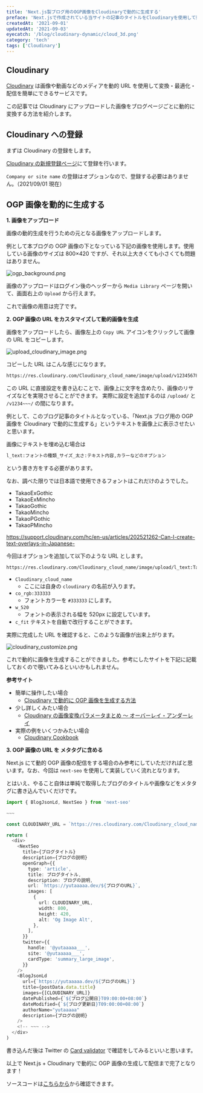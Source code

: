 ```yaml
---
title: 'Next.js製ブログ用のOGP画像をCloudinaryで動的に生成する'
preface: 'Next.jsで作成されている当サイトの記事のタイトルをCloudinaryを使用して動的に生成する。'
createdAt: '2021-09-01'
updatedAt: '2021-09-03'
eyecatch: '/blog/cloudinary-dynamic/cloud_3d.png'
category: 'tech'
tags: ['Cloudinary']
---
```


## Cloudinary

[Cloudinary](https://cloudinary.com/) は画像や動画などのメディアを動的 URL を使用して変換・最適化・配信を簡単にできるサービスです。

この記事では Cloudinary にアップロードした画像をブログページごとに動的に変換する方法を紹介します。

## Cloudinary への登録

まずは Cloudinary の登録をします。

[Cloudinary の新規登録ページ](https://cloudinary.com/users/register/free)にて登録を行います。

`Company or site name` の登録はオプションなので、登録する必要はありません。（2021/09/01 現在）

## OGP 画像を動的に生成する

**1. 画像をアップロード**

画像の動的生成を行うための元となる画像をアップロードします。

例として本ブログの OGP 画像の下となっている下記の画像を使用します。使用している画像のサイズは 800×420 ですが、それ以上大きくても小さくても問題はありません。

![ogp_background.png](/blog/cloudinary-dynamic/background.png)

画像のアップロードはログイン後のヘッダーから `Media Library` ページを開いて、画面右上の `Upload` から行えます。

これで画像の用意は完了です。

**2. OGP 画像の URL をカスタマイズして動的画像を生成**

画像をアップロードしたら、画像左上の `Copy URL` アイコンをクリックして画像の URL をコピーします。

![upload_cloudinary_image.png](/blog/cloudinary-dynamic/upload_cloudinary_image.png)

コピーした URL はこんな感じになります。

```txt
https://res.cloudinary.com/Cloudinary_cloud_name/image/upload/v12345678910/background.png
```

この URL に直接設定を書き込むことで、画像上に文字を含めたり、画像のリサイズなどを実現させることができます。
実際に設定を追加するのは `/upload/` と `/v1234~~~/` の間になります。

例として、このブログ記事のタイトルとなっている、「Next.js ブログ用の OGP 画像を Cloudinary で動的に生成する」というテキストを画像上に表示させたいと思います。

画像にテキストを埋め込む場合は

```txt
l_text:フォントの種類_サイズ_太さ:テキスト内容,カラーなどのオプション
```

という書き方をする必要があります。

なお、調べた限りでは日本語で使用できるフォントはこれだけのようでした。

- TakaoExGothic
- TakaoExMincho
- TakaoGothic
- TakaoMincho
- TakaoPGothic
- TakaoPMincho

https://support.cloudinary.com/hc/en-us/articles/202521262-Can-I-create-text-overlays-in-Japanese-

今回はオプションを追加して以下のような URL とします。

```txt
https://res.cloudinary.com/Cloudinary_cloud_name/image/upload/l_text:TakaoGothic_40:Next.jsブログ用の OGP 画像を Cloudinary で動的に生成する,co_rgb:333333,w_520,c_fit/v12345678910/background.png
```

- `Cloudinary_cloud_name`
  - ここには自身の `cloudinary` の名前が入ります。
- `co_rgb:333333`
  - フォントカラーを `#333333` にします。
- `w_520`
  - フォントの表示される幅を 520px に設定しています。
- `c_fit`
  テキストを自動で改行することができます。

実際に完成した URL を確認すると、このような画像が出来上がります。

![cloudinary_customize.png](/blog/cloudinary-dynamic/cloudinary_customize.png)

これで動的に画像を生成することができました。参考にしたサイトを下記に記載しておくので覗いてみるといいかもしれません。

**参考サイト**

- 簡単に操作したい場合
  - [Cloudinary で動的に OGP 画像を生成する方法](https://catnose99.com/cloudinary-dynamic-ogp-image/)
- 少し詳しくみたい場合
  - [Cloudinary の画像変換パラメータまとめ 〜 オーバーレイ・アンダーレイ](https://dev.classmethod.jp/articles/cloudinary-transform-images-over_underlay/)
- 実際の例をいくつかみたい場合
  - [Cloudinary Cookbook](https://cloudinary.com/cookbook)

**3. OGP 画像の URL を メタタグに含める**

Next.js にて動的 OGP 画像の配信をする場合のみ参考にしていただければと思います。なお、今回は `next-seo` を使用して実装していく流れとなります。

とはいえ、やること自体は単純で取得したブログのタイトルや画像などをメタタグに書き込んでいくだけです。

```typescript
import { BlogJsonLd, NextSeo } from 'next-seo'

~~~

const CLOUDINARY_URL = `https://res.cloudinary.com/Cloudinary_cloud_name/image/upload/l_text:TakaoGothic_40:${blog_title},co_rgb:333333,w_520,c_fit/v12345678910/background.png`

return (
  <div>
    <NextSeo
      title={ブログタイトル}
      description={ブログの説明}
      openGraph={{
        type: 'article',
        title: ブログタイトル,
        description: ブログの説明,
        url: `https://yutaaaaa.dev/${ブログのURL}`,
        images: [
          {
            url: CLOUDINARY_URL,
            width: 800,
            height: 420,
            alt: 'Og Image Alt',
          },
        ],
      }}
      twitter={{
        handle: '@yutaaaaa___',
        site: '@yutaaaaa___',
        cardType: 'summary_large_image',
      }}
    />
    <BlogJsonLd
      url={`https://yutaaaaa.dev/${ブログのURL}`}
      title={postData.data.title}
      images={[CLOUDINARY_URL]}
      datePublished={`${ブログ公開日}T09:00:00+08:00`}
      dateModified={`${ブログ更新日}T09:00:00+08:00`}
      authorName="yutaaaaa"
      description={ブログの説明}
    />
    <!-- ~~~ -->
  </div>
)
```

書き込んだ後は Twitter の [Card validator](https://cards-dev.twitter.com/validator) で確認をしてみるといいと思います。

以上で Next.js + Cloudinary で動的に OGP 画像の生成して配信まで完了となります！

ソースコードは[こちらから](https://github.com/Yuta07/yutaaaaa/blob/master/pages/%5Bid%5D.tsx)から確認できます。
